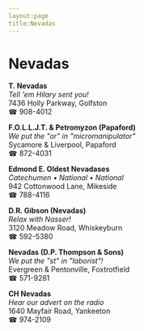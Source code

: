 ```yaml
---
layout:page
title:Nevadas
---
```

# Nevadas

**T. Nevadas**  
_Tell 'em Hilary sent you!_  
7436 Holly Parkway, Golfston  
☎ 908-4012



**F.O.L.L.J.T. & Petromyzon (Papaford)**  
_We put the "or" in "micromanipulator"_  
Sycamore & Liverpool, Papaford  
☎ 872-4031



**Edmond E. Oldest Nevadases**  
_Catechumen • National • National_  
942 Cottonwood Lane, Mikeside  
☎ 788-4116



**D.R. Gibson (Nevadas)**  
_Relax with Nasser!_  
3120 Meadow Road, Whiskeyburn  
☎ 592-5380



**Nevadas (D.P. Thompson & Sons)**  
_We put the "st" in "laborist"!_  
Evergreen & Pentonville, Foxtrotfield  
☎ 571-9281



**CH Nevadas**  
_Hear our advert on the radio_  
1640 Mayfair Road, Yankeeton  
☎ 974-2109



